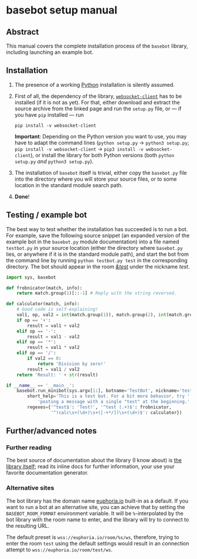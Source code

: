 # basebot setup manual

## Abstract

This manual covers the complete installation process of the `basebot`
library, including launching an example bot.

## Installation

1. The presence of a working [Python](http://www.python.org/downloads)
   installation is silently assumed.

2. First of all, the dependency of the library,
   [`websocket-client`](http://pypi.python.org/pypi/websocket-client/) has to
   be installed (if it is not as yet). For that, either download and extract
   the source archive from the linked page and run the `setup.py` file, or —
   if you have `pip` installed — run

   ```
   pip install -v websocket-client
   ```

   **Important**: Depending on the Python version you want to use, you may
   have to adapt the command lines (`python setup.py` → `python3 setup.py`;
   `pip install -v websocket-client` → `pip3 install -v websocket-client`),
   or install the library for both Python versions (both `python setup.py`
   *and* `python3 setup.py`).

3. The installation of `basebot` itself is trivial, either copy the
   `basebot.py` file into the directory where you will store your source
   files, or to some location in the standard module search path.

4. **Done**!

## Testing / example bot

The best way to test whether the installation has succeeded is to run a bot.
For example, save the following source snippet (an expanded version of the
example bot in the `basebot.py` module documentation) into a file named
`testbot.py` in your source location (either the directory where
`basebot.py` lies, or anywhere if it is in the standard module path), and
start the bot from the command line by running `python testbot.py test` in
the corresponding directory. The bot should appear in the room
[*&test*](http://euphoria.io/room/test) under the nickname *test*.

```python
import sys, basebot

def frobnicator(match, info):
    return match.group(1)[::-1] # Reply with the string reversed.

def calculator(match, info):
    # Good code is self-explaining!
    val1, op, val2 = int(match.group(1)), match.group(2), int(match.group(3))
    if op == '+':
        result = val1 + val2
    elif op == '-':
        result = val1 - val2
    elif op == '*':
        result = val1 * val2
    elif op == '/':
        if val2 == 0:
            return 'Division by zero!'
        result = val1 / val2
    return 'Result: ' + str(result)

if __name__ == '__main__':
    basebot.run_minibot(sys.argv[1:], botname='TestBot', nickname='test',
        short_help='This is a test bot. For a bit more behavior, try '
            'posting a message with a single "test" at the beginning.',
        regexes={'^test$': 'Test!', '^test (.+)$': frobnicator,
                 '^!calc\s+(\d+)\s+([-+*/])\s+(\d+)$': calculator})
```

## Further/advanced notes

### Further reading

The best source of documentation about the library (I know about) is [the
library itself](basebot.py); read its inline docs for further information,
your use your favorite documentation generator.

### Alternative sites

The bot library has the domain name [euphoria.io](http://euphoria.io)
built-in as a default. If you want to run a bot at an alternative site,
you can achieve that by setting the `BASEBOT_ROOM_FORMAT` environment
variable. It will be `%`-interpolated by the bot library with the room name
to enter, and the library will try to connect to the resulting URL.

The default preset is `wss://euphoria.io/room/%s/ws`, therefore,
trying to enter the room `test` using the default settings would result
in an connection attempt to `wss://euphoria.io/room/test/ws`.
